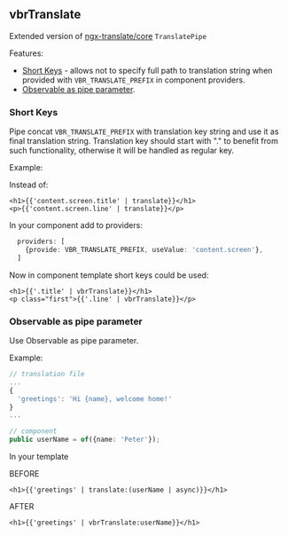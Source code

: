 ## vbrTranslate
Extended version of [ngx-translate/core](https://github.com/ngx-translate/core) `TranslatePipe`

Features:
* [Short Keys](#short-keys) - allows not to specify full path to translation string when provided with `VBR_TRANSLATE_PREFIX` in component providers.
* [Observable as pipe parameter](#observable-as-pipe-parameter).

### Short Keys
Pipe concat `VBR_TRANSLATE_PREFIX` with translation key string and use it as final translation string.
Translation key should start with "." to benefit from such functionality, otherwise it will be handled as regular key.

Example:

Instead of:
```angular2html
<h1>{{'content.screen.title' | translate}}</h1>
<p>{{'content.screen.line' | translate}}</p>
```

In your component add to providers:
```typescript
  providers: [
    {provide: VBR_TRANSLATE_PREFIX, useValue: 'content.screen'},
  ]
```

Now in component template short keys could be used:
```angular2html
<h1>{{'.title' | vbrTranslate}}</h1>
<p class="first">{{'.line' | vbrTranslate}}</p>
```

### Observable as pipe parameter
Use Observable as pipe parameter.

Example:
```typescript
// translation file
...
{
  'greetings': 'Hi {name}, welcome home!'
}
...

// component
public userName = of({name: 'Peter'});

```

In your template

BEFORE
```angular2html
<h1>{{'greetings' | translate:(userName | async)}}</h1>
```

AFTER
```angular2html
<h1>{{'greetings' | vbrTranslate:userName}}</h1>
```
